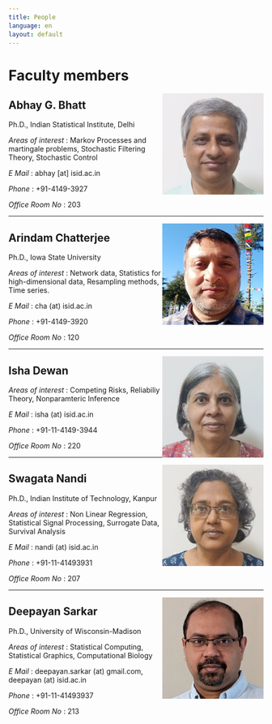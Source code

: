 ```yaml
---
title: People
language: en
layout: default
---
```


# Faculty members

<img class="fphoto" style="float:right; max-height:200px;" src="photos/faculty/abhay-bhatt.jpg" />

## Abhay G. Bhatt

Ph.D., Indian Statistical Institute, Delhi

_Areas of interest_ : Markov Processes and martingale problems,
Stochastic Filtering Theory, Stochastic Control

_E Mail_ : abhay [at] isid.ac.in

_Phone_ : +91-4149-3927

_Office Room No_ : 203

* * *

<img class="fphoto" style="float:right; max-height:200px;" src="photos/faculty/arindam-chatterjee.jpg" />

## Arindam Chatterjee

Ph.D., Iowa State University

_Areas of interest_ : Network data, Statistics for high-dimensional data, Resampling methods, Time series.

_E Mail_ : cha (at) isid.ac.in

_Phone_ : +91-4149-3920

_Office Room No_ : 120


* * *

<img class="fphoto" style="float:right; max-height:200px;" src="photos/faculty/isha-dewan.jpg" />

## Isha Dewan

_Areas of interest_ : Competing Risks, Reliabiliy Theory, Nonparamteric Inference

_E Mail_ : isha (at) isid.ac.in

_Phone_ : +91-11-4149-3944

_Office Room No_ : 220

* * *

<img class="fphoto" style="float:right; max-height:200px;" src="photos/faculty/swagata-nandi.jpg" />

## Swagata Nandi

Ph.D., Indian Institute of Technology, Kanpur

_Areas of interest_ : Non Linear Regression, Statistical Signal Processing, Surrogate Data, Survival Analysis

_E Mail_ : nandi (at) isid.ac.in

_Phone_ : +91-11-41493931

_Office Room No_ : 207


* * *

<img class="fphoto" style="float:right; max-height:200px;" src="photos/faculty/deepayan-sarkar.jpg" />

## Deepayan Sarkar

Ph.D., University of Wisconsin-Madison

_Areas of interest_ : Statistical Computing, Statistical Graphics, Computational Biology

_E Mail_ : deepayan.sarkar (at) gmail.com, deepayan (at) isid.ac.in

_Phone_ : +91-11-41493937

_Office Room No_ : 213


<!--

* * *

<img class="fphoto" style="float:right; max-height:200px;" src="photos/faculty/soham-sarkar.jpg" />

## Soham Sarkar

Ph.D., Indian Statistical Institute, Kolkata

_Areas of interest_ : High-dimensional Data, Functional Data, Statistical Learning

_E Mail_ : sohamsarkar (at) isid.ac.in

_Phone_ : +91-11-4149-3960 

_Office Room No_ : 312 

-->
